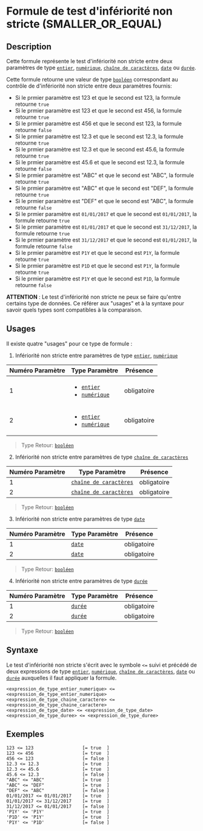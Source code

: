 # Formule de test d'infériorité non stricte (SMALLER\_OR\_EQUAL)

## Description

Cette formule représente le test d'infériorité non stricte entre deux paramètres de type [`entier`][valeur-de-retour], [`numérique`][valeur-de-retour], [`chaîne de caractères`][valeur-de-retour], [`date`][valeur-de-retour] ou [`durée`][valeur-de-retour].

Cette formule retourne une valeur de type [`booléen`][valeur-de-retour] correspondant au contrôle de d'infériorité non stricte entre deux paramètres fournis:

- Si le prmier paramètre est 123 et que le second est 123, la formule retourne `true`
- Si le prmier paramètre est 123 et que le second est 456, la formule retourne `true`
- Si le prmier paramètre est 456 et que le second est 123, la formule retourne `false`
- Si le prmier paramètre est 12.3 et que le second est 12.3, la formule retourne `true`
- Si le prmier paramètre est 12.3 et que le second est 45.6, la formule retourne `true`
- Si le prmier paramètre est 45.6 et que le second est 12.3, la formule retourne `false`
- Si le prmier paramètre est "ABC" et que le second est "ABC", la formule retourne `true`
- Si le prmier paramètre est "ABC" et que le second est "DEF", la formule retourne `true`
- Si le prmier paramètre est "DEF" et que le second est "ABC", la formule retourne `false`
- Si le prmier paramètre est `01/01/2017` et que le second est `01/01/2017`, la formule retourne `true`
- Si le prmier paramètre est `01/01/2017` et que le second est `31/12/2017`, la formule retourne `true`
- Si le prmier paramètre est `31/12/2017` et que le second est `01/01/2017`, la formule retourne `false`
- Si le prmier paramètre est `P1Y` et que le second est `P1Y`, la formule retourne `true`
- Si le prmier paramètre est `P1D` et que le second est `P1Y`, la formule retourne `true`
- Si le prmier paramètre est `P1Y` et que le second est `P1D`, la formule retourne `false`

__ATTENTION__ :
Le test d'infériorité non stricte ne peux se faire qu'entre certains type de données. Ce référer aux "usages" et à la syntaxe pour savoir quels types sont compatibles à la comparaison.

## Usages

Il existe quatre "usages" pour ce type de formule :

1. Infériorité non stricte entre paramètres de type [`entier`][valeur-de-retour], [`numérique`][valeur-de-retour]

|Numéro Paramètre|Type Paramètre|Présence|
|--------------|--------------|--------------|
|1|<ul><li>[`entier`][valeur-de-retour]</li><li>[`numérique`][valeur-de-retour]</li></ul>|obligatoire|
|2|<ul><li>[`entier`][valeur-de-retour]</li><li>[`numérique`][valeur-de-retour]</li></ul>|obligatoire|

> Type Retour: [`booléen`][valeur-de-retour]

2. Infériorité non stricte entre paramètres de type [`chaîne de caractères`][valeur-de-retour]

|Numéro Paramètre|Type Paramètre|Présence|
|--------------|--------------|--------------|
|1|[`chaîne de caractères`][valeur-de-retour]|obligatoire|
|2|[`chaîne de caractères`][valeur-de-retour]|obligatoire|

> Type Retour: [`booléen`][valeur-de-retour]

3. Infériorité non stricte entre paramètres de type [`date`][valeur-de-retour]

|Numéro Paramètre|Type Paramètre|Présence|
|--------------|--------------|--------------|
|1|[`date`][valeur-de-retour]|obligatoire|
|2|[`date`][valeur-de-retour]|obligatoire|

> Type Retour: [`booléen`][valeur-de-retour]

4. Infériorité non stricte entre paramètres de type [`durée`][valeur-de-retour]

|Numéro Paramètre|Type Paramètre|Présence|
|--------------|--------------|--------------|
|1|[`durée`][valeur-de-retour]|obligatoire|
|2|[`durée`][valeur-de-retour]|obligatoire|

> Type Retour: [`booléen`][valeur-de-retour]

## Syntaxe

Le test d'infériorité non stricte s'écrit avec le symbole `<=` suivi et précédé de deux expressions de type [`entier`][valeur-de-retour], [`numérique`][valeur-de-retour], [`chaîne de caractères`][valeur-de-retour], [`date`][valeur-de-retour] ou [`durée`][valeur-de-retour] auxquelles il faut appliquer la formule.

    <expression_de_type_entier_numerique> <= <expression_de_type_entier_numerique>
    <expression_de_type_chaine_caractere> <= <expression_de_type_chaine_caractere>
    <expression_de_type_date> <= <expression_de_type_date>
    <expression_de_type_duree> <= <expression_de_type_duree>

## Exemples

    123 <= 123                  [= true  ]
    123 <= 456                  [= true  ]
    456 <= 123                  [= false ]
    12.3 <= 12.3                [= true  ]
    12.3 <= 45.6                [= true  ]
    45.6 <= 12.3                [= false ]
    "ABC" <= "ABC"              [= true  ]
    "ABC" <= "DEF"              [= true  ]
    "DEF" <= "ABC"              [= false ]
    01/01/2017 <= 01/01/2017    [= true  ]
    01/01/2017 <= 31/12/2017    [= true  ]
    31/12/2017 <= 01/01/2017    [= false ]
    'P1Y' <= 'P1Y'              [= true  ]
    'P1D' <= 'P1Y'              [= true  ]
    'P1Y' <= 'P1D'              [= false ]

[valeur-de-retour]: ../../lexique.md#valeur-de-retour